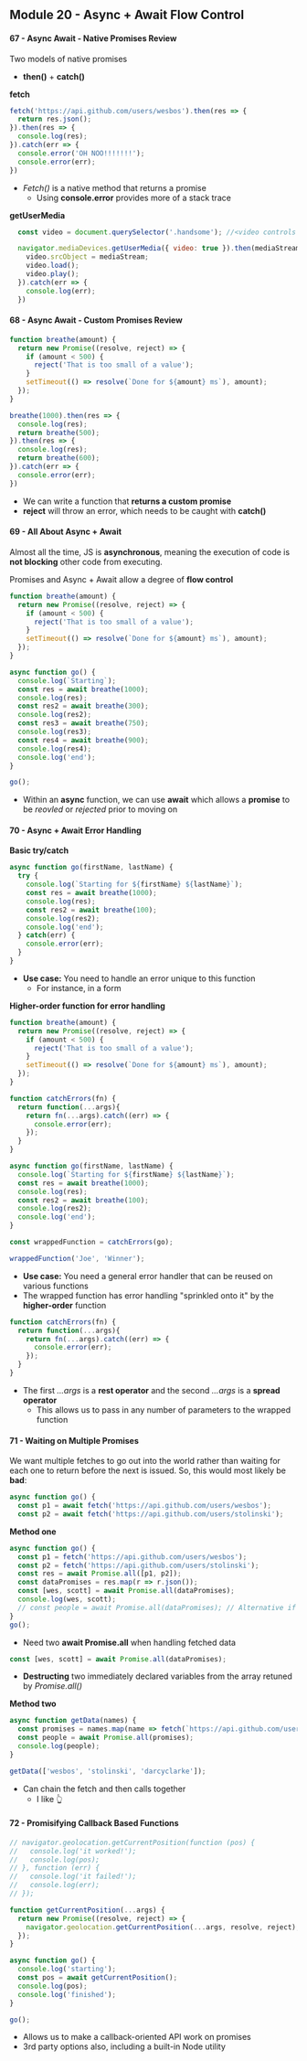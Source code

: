 ## Module 20 - Async + Await Flow Control

#### 67 - Async Await - Native Promises Review
Two models of native promises
+ __then()__ + __catch()__

__fetch__
```js
fetch('https://api.github.com/users/wesbos').then(res => {
  return res.json();
}).then(res => {
  console.log(res);
}).catch(err => {
  console.error('OH NOO!!!!!!!');
  console.error(err);
})
```
+ _Fetch()_ is a native method that returns a promise
  + Using __console.error__ provides more of a stack trace

__getUserMedia__
```js
  const video = document.querySelector('.handsome'); //<video controls class="handsome"></video>

  navigator.mediaDevices.getUserMedia({ video: true }).then(mediaStream => {
    video.srcObject = mediaStream;
    video.load();
    video.play();
  }).catch(err => {
    console.log(err);
  })
```

#### 68 - Async Await - Custom Promises Review
```js
function breathe(amount) {
  return new Promise((resolve, reject) => {
    if (amount < 500) {
      reject('That is too small of a value');
    }
    setTimeout(() => resolve(`Done for ${amount} ms`), amount);
  });
}

breathe(1000).then(res => {
  console.log(res);
  return breathe(500);
}).then(res => {
  console.log(res);
  return breathe(600);
}).catch(err => {
  console.error(err);
})
```
+ We can write a function that __returns a custom promise__
+ __reject__ will throw an error, which needs to be caught with __catch()__

#### 69 - All About Async + Await
Almost all the time, JS is __asynchronous__, meaning the execution of code is __not blocking__ other code from executing.

Promises and Async + Await allow a degree of __flow control__

```js
function breathe(amount) {
  return new Promise((resolve, reject) => {
    if (amount < 500) {
      reject('That is too small of a value');
    }
    setTimeout(() => resolve(`Done for ${amount} ms`), amount);
  });
}

async function go() {
  console.log(`Starting`);
  const res = await breathe(1000);
  console.log(res);
  const res2 = await breathe(300);
  console.log(res2);
  const res3 = await breathe(750);
  console.log(res3);
  const res4 = await breathe(900);
  console.log(res4);
  console.log('end');
}

go();
```
+ Within an __async__ function, we can use __await__ which allows a __promise__ to be _reovled_ or _rejected_ prior to moving on

#### 70 - Async + Await Error Handling
__Basic try/catch__
```js
async function go(firstName, lastName) {
  try {
    console.log(`Starting for ${firstName} ${lastName}`);
    const res = await breathe(1000);
    console.log(res);
    const res2 = await breathe(100);
    console.log(res2);
    console.log('end');
  } catch(err) {
    console.error(err);
  }
}
```
+ __Use case:__ You need to handle an error unique to this function
  + For instance, in a form

__Higher-order function for error handling__
```js
function breathe(amount) {
  return new Promise((resolve, reject) => {
    if (amount < 500) {
      reject('That is too small of a value');
    }
    setTimeout(() => resolve(`Done for ${amount} ms`), amount);
  });
}

function catchErrors(fn) {
  return function(...args){
    return fn(...args).catch((err) => {
      console.error(err);
    });
  }
}

async function go(firstName, lastName) {
  console.log(`Starting for ${firstName} ${lastName}`);
  const res = await breathe(1000);
  console.log(res);
  const res2 = await breathe(100);
  console.log(res2);
  console.log('end');
}

const wrappedFunction = catchErrors(go);

wrappedFunction('Joe', 'Winner');
```
+ __Use case:__ You need a general error handler that can be reused on various functions
+ The wrapped function has error handling "sprinkled onto it" by the __higher-order__ function

```js
function catchErrors(fn) {
  return function(...args){
    return fn(...args).catch((err) => {
      console.error(err);
    });
  }
}
```
+ The first _...args_ is a __rest operator__ and the second _...args_ is a __spread operator__
  + This allows us to pass in any number of parameters to the wrapped function

#### 71 - Waiting on Multiple Promises
We want multiple fetches to go out into the world rather than waiting for each one to return before the next is issued. So, this would most likely be __bad__:
```js
async function go() {
  const p1 = await fetch('https://api.github.com/users/wesbos');
  const p2 = await fetch('https://api.github.com/users/stolinski');
```

__Method one__
```js
async function go() {
  const p1 = fetch('https://api.github.com/users/wesbos');
  const p2 = fetch('https://api.github.com/users/stolinski');
  const res = await Promise.all([p1, p2]);
  const dataPromises = res.map(r => r.json());
  const [wes, scott] = await Promise.all(dataPromises);
  console.log(wes, scott);
  // const people = await Promise.all(dataPromises); // Alternative if we don't know how many people being returned  
}
go();
```
+ Need two __await Promise.all__ when handling fetched data

```js
const [wes, scott] = await Promise.all(dataPromises);
```
+ __Destructing__ two immediately declared variables from the array retuned by _Promise.all()_

__Method two__

```js
async function getData(names) {
  const promises = names.map(name => fetch(`https://api.github.com/users/${name}`).then(r => r.json()));
  const people = await Promise.all(promises);
  console.log(people);
}

getData(['wesbos', 'stolinski', 'darcyclarke']);
```
+ Can chain the fetch and then calls together
  + I like 👆

#### 72 - Promisifying Callback Based Functions

```js
// navigator.geolocation.getCurrentPosition(function (pos) {
//   console.log('it worked!');
//   console.log(pos);
// }, function (err) {
//   console.log('it failed!');
//   console.log(err);
// });

function getCurrentPosition(...args) {
  return new Promise((resolve, reject) => {
    navigator.geolocation.getCurrentPosition(...args, resolve, reject);
  });
}

async function go() {
  console.log('starting');
  const pos = await getCurrentPosition();
  console.log(pos);
  console.log('finished');
}

go();
```
+ Allows us to make a callback-oriented API work on promises
+ 3rd party options also, including a built-in Node utility

